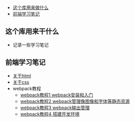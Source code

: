 * [这个库用来做什么](#这个库用来干什么)
* [前端学习笔记](#前端学习笔记)

## 这个库用来干什么
- 记录一些学习笔记

## 前端学习笔记
  - [关于html](https://github.com/yangxiaopingios/study_web/issues/1)
  - [关于css](https://github.com/yangxiaopingios/study_web/issues/2)
  - webpack教程
    - [webpack教程1 webpack安装和入门](https://github.com/yangxiaopingios/study_web/issues/3)
    - [webpack教程2 webpack管理像图像和字体等静态资源](https://github.com/yangxiaopingios/study_web/issues/4)
    - [webpack教程3 webpack输出管理](https://github.com/yangxiaopingios/study_web/issues/5)
    - [webpack教程4 搭建开发环境](https://github.com/yangxiaopingios/study_web/issues/6)




